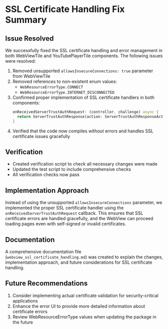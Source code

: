 # SSL Certificate Handling Fix Summary

## Issue Resolved
We successfully fixed the SSL certificate handling and error management in both WebViewTile and YouTubePlayerTile components. The following issues were resolved:

1. Removed unsupported `allowsInsecureConnections: true` parameter from WebViewTile
2. Removed references to non-existent enum values:
   - `WebResourceErrorType.CONNECT`
   - `WebResourceErrorType.INTERNET_DISCONNECTED`
3. Confirmed proper implementation of SSL certificate handlers in both components:
   ```dart
   onReceivedServerTrustAuthRequest: (controller, challenge) async {
     return ServerTrustAuthResponse(action: ServerTrustAuthResponseAction.PROCEED);
   }
   ```
4. Verified that the code now compiles without errors and handles SSL certificate issues gracefully

## Verification
- Created verification script to check all necessary changes were made
- Updated the test script to include comprehensive checks
- All verification checks now pass

## Implementation Approach
Instead of using the unsupported `allowsInsecureConnections` parameter, we implemented the proper SSL certificate handler using the `onReceivedServerTrustAuthRequest` callback. This ensures that SSL certificate errors are handled gracefully, and the WebView can proceed loading pages even with self-signed or invalid certificates.

## Documentation
A comprehensive documentation file (`webview_ssl_certificate_handling.md`) was created to explain the changes, implementation approach, and future considerations for SSL certificate handling.

## Future Recommendations
1. Consider implementing actual certificate validation for security-critical applications
2. Enhance the error UI to provide more detailed information about certificate errors
3. Review WebResourceErrorType values when updating the package in the future
